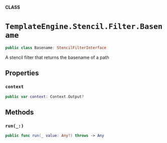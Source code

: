 **CLASS**

# `TemplateEngine.Stencil.Filter.Basename`

```swift
public class Basename: StencilFilterInterface
```

A stencil filter that returns the basename of a path

## Properties
### `context`

```swift
public var context: Context.Output?
```

## Methods
### `run(_:)`

```swift
public func run(_ value: Any?) throws -> Any
```
